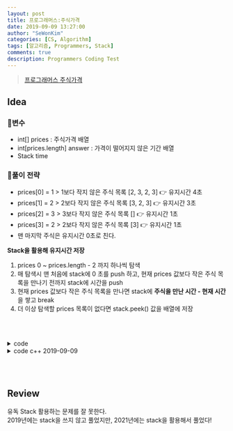 ```yaml
---
layout: post
title: 프로그래머스:주식가격
date: 2019-09-09 13:27:00
author: "SeWonKim"
categories: [CS, Algorithm]
tags: [알고리즘, Programmers, Stack]
comments: true
description: Programmers Coding Test
---
```


> [프로그래머스 주식가격](https://programmers.co.kr/learn/courses/30/lessons/42584)

## Idea

### 🥚변수

- int[] prices : 주식가격 배열
- int[prices.length] answer : 가격이 떨어지지 않은 기간 배열
- Stack<Integer> time
  
### 🍳풀이 전략

- prices[0] = 1 > 1보다 작지 않은 주식 목록 [2, 3, 2, 3] 👉 유지시간 4초
- prices[1] = 2 > 2보다 작지 않은 주식 목록 [3, 2, 3] 👉 유지시간 3초
- prices[2] = 3 > 3보다 작지 않은 주식 목록 [] 👉 유지시간 1초
- prices[3] = 2 > 2보다 작지 않은 주식 목록 [3] 👉 유지시간 1초
- 맨 마지막 주식은 유지시간 0초로 친다.

**Stack을 활용해 유지시간 저장**

1. prices 0 ~ prices.length - 2 까지 하나씩 탐색
2. 매 탐색시 맨 처음에 stack에 0 초를 push 하고, 현재 prices 값보다 작은 주식 목록을 만나기 전까지 stack에 시간을 push
3. 현재 prices 값보다 작은 주식 목록을 만나면 stack에 **주식을 만난 시간 - 현재 시간**을 쌓고 break
4. 더 이상 탐색할 prices 목록이 없다면 stack.peek() 값을 배열에 저장

&nbsp;  
&nbsp;



<details>
<summary>code</summary>
<div markdown="1">

```java
import java.util.Stack;

class Solution {
    public int[] solution(int[] prices) {
        int[] answer = new int[prices.length];
        Stack<Integer> time = new Stack<Integer>();
        
        for(int i = 0; i < prices.length; i++) {
            time.clear();
            time.add(0);
            
            for(int j = i+1; j < prices.length; j++) {
                if(prices[i] <= prices[j])   time.add(time.peek()+1);
                else {
                    time.add(j - i);
                    break;
                }
            }
            answer[i] = time.peek();
        }
        return answer;
    }
}
```

</div>
</details>

<details>
<summary>code c++ 2019-09-09</summary>
<div markdown="1">

- 2중 for문을 돌면서 가격이 증가하면 카운트도 증가하고, 가격이 감소하면 for문을 탈출하고 다음 순서를 진행한다.
  
```cpp
#include <string>
#include <vector>

using namespace std;

vector<int> solution(vector<int> prices) {
    vector<int> answer(prices.size());

    for(int i=0; i<prices.size(); i++){
        for(int j=i+1; j<prices.size(); j++){
            // 증가
            if(prices[i] <= prices[j]) {
                answer[i]++;
            }
            // 감소
            else {
                answer[i]++;
                break;
            }
        }
    }

    return answer;
}
```

</div>
</details>



&nbsp;  
&nbsp;

## Review

유독 Stack 활용하는 문제를 잘 못한다.      
2019년에는 stack을 쓰지 않고 풀었지만, 2021년에는 stack을 활용해서 풀었다!

&nbsp;  
&nbsp;

